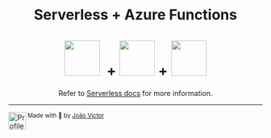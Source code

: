<div align="center">

<h1>
  Serverless + Azure Functions<br/><br/>
   <img src="https://cdn.jsdelivr.net/gh/devicons/devicon/icons/typescript/typescript-plain.svg" height="70" /> &nbsp;+
  <img src="https://gitlab.com/uploads/-/system/project/avatar/15112583/serverless_framework.png" height=70 /> +
  <img src="https://azure.microsoft.com/svghandler/functions?width=600&height=315" height=70 />
</h1>

Refer to [Serverless docs](https://serverless.com/framework/docs/providers/azure/guide/intro/) for more information.

</div>

---

<div>
  <img align="left" src="https://i.imgur.com/ufUYAFh.png" width=35 alt="Profile"/>
  <sub>Made with 💙 by <a href="https://github.com/joaovictornsv">João Victor</a></sub>
</div>
